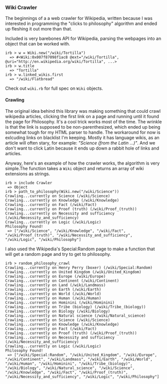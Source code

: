 ### Wiki Crawler


The beginnings of a a web crawler for Wikipedia, written because I was interested in programming the "clicks to philosophy" algorithm and ended up fleshing it out more than that.

Included is very barebones API for Wikipedia, parsing the webpages into an object that can be worked with.

    irb > w = Wiki.new("/wiki/Tortilla")
      => #<Wiki:0x007f87098f1ac8 @ext="/wiki/Tortilla", @uri="http://en.wikipedia.org/wiki/Tortilla", ...>
    irb > w.title
      => "Tortilla"
    irb > w.linked_wikis.first
      => "/wiki/Flatbread"

Check out `wiki.rb` for full spec on `Wiki` objects.

#### Crawling

The original idea behind this library was making something that could crawl wikipedia articles, clicking the first link on a page and running until it found the page for Philosophy.  It's a cool trick works most of the time.  The wrinkle is that the link is supposed to be non-parenthesized, which ended up being somewhat tough for my HTML parser to handle. The workaround for now is exlcuding links on blacklist I'm keeping.  Mostly it has language wikis, as an article will often stary, for example: *"Science (from the Latin ...)"*.  And we don't want to click Latin because it ends up down a rabbit hole of links and articles.

Anyway, here's an example of how the crawler works, the algorithm is very simple.The function takes a `Wiki` object and returns an array of wiki extensions as strings.

    irb > include Crawler
     => Object 
    irb > path_to_philosophy(Wiki.new("/wiki/Science"))
    Crawling...currently on Science (/wiki/Science)
    Crawling...currently on Knowledge (/wiki/Knowledge)
    Crawling...currently on Fact (/wiki/Fact)
    Crawling...currently on Proof (truth) (/wiki/Proof_(truth))
    Crawling...currently on Necessity and sufficiency (/wiki/Necessity_and_sufficiency)
    Crawling...currently on Logic (/wiki/Logic)
    Philosophy Found!
     => ["/wiki/Science", "/wiki/Knowledge", "/wiki/Fact", "/wiki/Proof_(truth)", "/wiki/Necessity_and_sufficiency", "/wiki/Logic", "/wiki/Philosophy"] 

I also used the Wikipedia's Special:Random page to make a function that will get a random page and try to get to philosophy.  

    irb > random_philosophy_crawl
    Crawling...currently on Henry Perry (boxer) (/wiki/Special:Random)
    Crawling...currently on United Kingdom (/wiki/United_Kingdom)
    Crawling...currently on Europe (/wiki/Europe)
    Crawling...currently on Continent (/wiki/Continent)
    Crawling...currently on Land (/wiki/Landmass)
    Crawling...currently on Earth (/wiki/Earth)
    Crawling...currently on World (/wiki/World)
    Crawling...currently on Human (/wiki/Human)
    Crawling...currently on Hominini (/wiki/Hominini)
    Crawling...currently on Tribe (biology) (/wiki/Tribe_(biology))
    Crawling...currently on Biology (/wiki/Biology)
    Crawling...currently on Natural science (/wiki/Natural_science)
    Crawling...currently on Science (/wiki/Science)
    Crawling...currently on Knowledge (/wiki/Knowledge)
    Crawling...currently on Fact (/wiki/Fact)
    Crawling...currently on Proof (truth) (/wiki/Proof_(truth))
    Crawling...currently on Necessity and sufficiency (/wiki/Necessity_and_sufficiency)
    Crawling...currently on Logic (/wiki/Logic)
    Philosophy Found!
     => ["/wiki/Special:Random", "/wiki/United_Kingdom", "/wiki/Europe", "/wiki/Continent", "/wiki/Landmass", "/wiki/Earth", "/wiki/World", "/wiki/Human", "/wiki/Hominini", "/wiki/Tribe_(biology)", "/wiki/Biology", "/wiki/Natural_science", "/wiki/Science", "/wiki/Knowledge", "/wiki/Fact", "/wiki/Proof_(truth)", "/wiki/Necessity_and_sufficiency", "/wiki/Logic", "/wiki/Philosophy"]